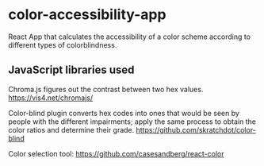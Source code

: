 # color-accessibility-app
React App that calculates the accessibility of a color scheme according to different types of colorblindness.

## JavaScript libraries used
Chroma.js figures out the contrast between two hex values. 
https://vis4.net/chromajs/

Color-blind plugin converts hex codes into ones that would be seen by people with the different impairments; apply the same process to obtain the color ratios and determine their grade.
https://github.com/skratchdot/color-blind

Color selection tool:
https://github.com/casesandberg/react-color
